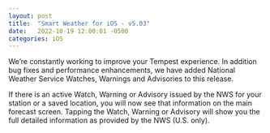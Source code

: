 ```yaml
---
layout: post
title:  "Smart Weather for iOS - v5.03"
date:   2022-10-19 12:00:01 -0500
categories: iOS
---
```

We’re constantly working to improve your Tempest experience. In addition bug fixes and performance enhancements, we have added National Weather Service Watches, Warnings and Advisories to this release.

If there is an active Watch, Warning or Advisory issued by the NWS for your station or a  saved location, you will now see that information on the main forecast screen.  Tapping the Watch, Warning or Advisory will show you the full detailed information as provided by the NWS (U.S. only).
